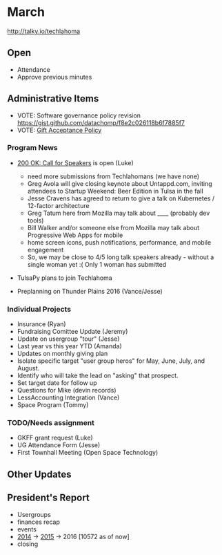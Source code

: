 # March
http://talky.io/techlahoma

## Open
* Attendance
* Approve previous minutes

## Administrative Items
* VOTE: Software governance policy revision https://gist.github.com/datachomp/f8e2c026118b6f7885f7
* VOTE: [Gift Acceptance Policy](https://github.com/techlahoma/techlahoma_donations/pull/23)

### Program News
* [200 OK: Call for Speakers](http://speakers.200ok.us/) is open (Luke)
  - need more submissions from Techlahomans (we have none)
  - Greg Avola will give closing keynote about Untappd.com, inviting attendees to Startup Weekend: Beer Edition in Tulsa in the fall
  - Jesse Cravens has agreed to return to give a talk on Kubernetes / 12-factor architecture
  - Greg Tatum here from Mozilla may talk about ____ (probably dev tools)
  - Bill Walker and/or someone else from Mozilla may talk about Progressive Web Apps for mobile 
   - home screen icons, push notifications, performance, and mobile engagement
    - So, we may be close to 4/5 long talk speakers already - without a single woman yet :( Only 1 woman has submitted

* TulsaPy plans to join Techlahoma
* Preplanning on Thunder Plains 2016 (Vance/Jesse)

### Individual Projects
- Insurance (Ryan)
- Fundraising Comittee Update (Jeremy)
 - Update on usergroup "tour" (Jesse)
 - Last year vs this year YTD (Amanda)
 - Updates on monthly giving plan
 -  Isolate specific target "user group heros" for May, June, July, and August.  
  -  Identify who will take the lead on "asking" that prospect.  
  -  Set target date for follow up
 -  Questions for Mike (devin records)
- LessAccounting Integration (Vance)
- Space Program (Tommy)

### TODO/Needs assignment
- GKFF grant request (Luke)
- UG Attendance Form (Jesse)
- First Townhall Meeting (Open Space Technology) <Needs assignment>
 
## Other Updates

## President's Report
- Usergroups
- finances recap
- events
- [2014](https://docs.google.com/spreadsheets/d/11CKhpxE1SsBRccyhoE50EFX3WF5z9hZxtYVpeLcg6vA/edit#gid=887227528) -> [2015](https://docs.google.com/spreadsheets/d/11CKhpxE1SsBRccyhoE50EFX3WF5z9hZxtYVpeLcg6vA/edit#gid=369504964) -> 2016 [10572 as of now]
- closing

